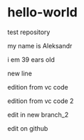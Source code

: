 
# hello-world
test repository

my name is Aleksandr

i em 39 ears old

new line

edition from vc code

edition from vc code 2

edit in new branch_2

edit on github

